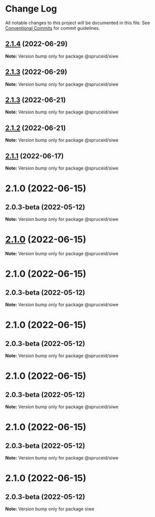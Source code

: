 # Change Log

All notable changes to this project will be documented in this file.
See [Conventional Commits](https://conventionalcommits.org) for commit guidelines.

## [2.1.4](https://github.com/spruceid/private-packages/compare/@spruceid/siwe@2.1.0...@spruceid/siwe@2.1.4) (2022-06-29)

**Note:** Version bump only for package @spruceid/siwe





## [2.1.3](https://github.com/spruceid/private-packages/compare/@spruceid/siwe@2.1.0...@spruceid/siwe@2.1.3) (2022-06-29)

**Note:** Version bump only for package @spruceid/siwe





## [2.1.3](https://github.com/spruceid/private-packages/compare/@spruceid/siwe@2.1.0...@spruceid/siwe@2.1.3) (2022-06-21)

**Note:** Version bump only for package @spruceid/siwe





## [2.1.2](https://github.com/spruceid/private-packages/compare/@spruceid/siwe@2.1.0...@spruceid/siwe@2.1.2) (2022-06-21)

**Note:** Version bump only for package @spruceid/siwe






## [2.1.1](https://github.com/spruceid/private-packages/compare/@spruceid/siwe@2.1.0...@spruceid/siwe@2.1.1) (2022-06-17)

**Note:** Version bump only for package @spruceid/siwe





# 2.1.0 (2022-06-15)



## 2.0.3-beta (2022-05-12)

**Note:** Version bump only for package @spruceid/siwe





# [2.1.0](https://github.com/spruceid/private-packages/compare/@spruceid/siwe@2.1.0...@spruceid/siwe@2.1.0) (2022-06-15)

**Note:** Version bump only for package @spruceid/siwe





# 2.1.0 (2022-06-15)



## 2.0.3-beta (2022-05-12)

**Note:** Version bump only for package @spruceid/siwe





# 2.1.0 (2022-06-15)



## 2.0.3-beta (2022-05-12)

**Note:** Version bump only for package @spruceid/siwe





# 2.1.0 (2022-06-15)



## 2.0.3-beta (2022-05-12)

**Note:** Version bump only for package @spruceid/siwe





# 2.1.0 (2022-06-15)



## 2.0.3-beta (2022-05-12)

**Note:** Version bump only for package @spruceid/siwe





# 2.1.0 (2022-06-15)



## 2.0.3-beta (2022-05-12)

**Note:** Version bump only for package siwe
